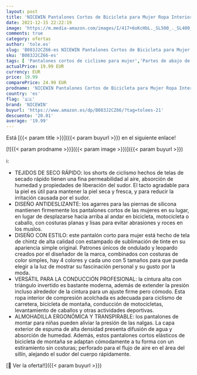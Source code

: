 ```yaml
---
layout: post
title: 'NICEWIN Pantalones Cortos de Bicicleta para Mujer Ropa Interior Acolchada de Cintura Alta Ciclismo Pantalones de equitación'
date: 2021-12-15 22:22:19
image: 'https://m.media-amazon.com/images/I/417+6oKcHbL._SL500_._SL400_.jpg'
comments: true
category: ofertas
author: 'tole.es'
slug: 'B083J2CZ66-es NICEWIN Pantalones Cortos de Bicicleta para Mujer Ropa...'
sku: 'B083J2CZ66-es'
tags: [ 'Pantalones cortos de ciclismo para mujer','Partes de abajo de ciclismo para mujer','Ropa','Ropa de ciclismo','Ropa de ciclismo para mujer','Ropa específica deportiva','bicicleta','nicewin', ]
actualPrice: 19.99 EUR
currency: EUR
price: 19.99
comparePrice: 24.99 EUR
prodname: 'NICEWIN Pantalones Cortos de Bicicleta para Mujer Ropa Interior Acolchada de Cintura Alta Ciclismo Pantalones de equitación'
country: 'es'
flag: '🇪🇸'
brand: 'NICEWIN'
buyurl: 'https://www.amazon.es/dp/B083J2CZ66/?tag=tolees-21'
descuento: '20.01'
average: '19.99'
---
```


Está [{{< param title >}}]({{< param buyurl >}}) en el siguiente enlace!

[![{{< param prodname >}}]({{< param image >}})]({{< param buyurl >}})

ℹ️:

- TEJIDOS DE SECO RÁPIDO: los shorts de ciclismo hechos de telas de secado rápido tienen una fina permeabilidad al aire, absorción de humedad y propiedades de liberación del sudor. El tacto agradable para la piel es útil para mantener la piel seca y fresca, y para reducir la irritación causada por el sudor.
- DISEÑO ANTIDESLIZANTE: los agarres para las piernas de silicona mantienen firmemente los pantalones cortos de las mujeres en su lugar, en lugar de desplazarse hacia arriba al andar en bicicleta, motocicleta o caballo, con costuras planas y lisas para evitar abrasiones y roces en los muslos.
- DISEÑO CON ESTILO: este pantalón corto para mujer está hecho de tela de chintz de alta calidad con estampado de sublimación de tinte en su apariencia simple original. Patrones únicos de ondulado y leopardo creados por el diseñador de la marca, combinados con costuras de color simples, hay 4 colores y cada uno con 5 tamaños para que pueda elegir a la luz de mostrar su fascinación personal y su gusto por la moda.
- VERSÁTIL PARA LA CONDUCCIÓN PROFESIONAL: la cintura alta con triángulo invertido es bastante moderna, además de extender la presión incluso alrededor de la cintura para un ajuste firme pero cómodo. Esta ropa interior de compresión acolchada es adecuada para ciclismo de carretera, bicicleta de montaña, conducción de motocicletas, levantamiento de caballos y otras actividades deportivas.
- ALMOHADILLA ERGONÓMICA Y TRANSPIRABLE: los pantalones de montar para niñas pueden aliviar la presión de las nalgas. La capa exterior de espuma de alta densidad presenta difusión de agua y absorción de humedad. Además, estos pantalones cortos elásticos de bicicleta de montaña se adaptan cómodamente a tu forma con un estiramiento sin costuras; perforado para el flujo de aire en el área del sillín, alejando el sudor del cuerpo rápidamente.

[🛒 Ver la oferta!!]({{< param buyurl >}})
